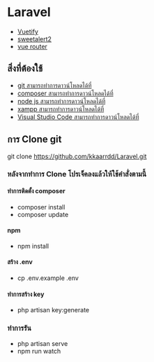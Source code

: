 # Laravel
- [Vuetify](https://vuetifyjs.com/en/getting-started/quick-start/)
- [sweetalert2](https://sweetalert2.github.io/)
- [vue router](https://router.vuejs.org/guide/)

## สิ่งที่ต้องใช้
- [git      สามารถทำการดาวน์โหลดได้ที่](https://git-scm.com/)
- [composer สามารถทำการดาวน์โหลดได้ที่](https://getcomposer.org/download/) 
- [node js  สามารถทำการดาวน์โหลดได้ที่](https://nodejs.org/en/download/)
- [xampp    สามารถทำการดาวน์โหลดได้ที่](https://www.apachefriends.org/download.html)
- [Visual Studio Code  สามารถทำการดาวน์โหลดได้ที่](https://code.visualstudio.com/)


## การ Clone git 
git clone https://github.com/kkaarrdd/Laravel.git

### หลังจากทำการ Clone โปรเจ็คลงแล้วให้ใช้คำสั่งตามนี้

#### ทำการติดตั้ง composer
- composer install
- composer update

#### npm
- npm install

#### สร้าง .env
- cp .env.example .env

#### ทำการสร้าง key
- php artisan key:generate

### ทำการรัน
- php artisan serve
- npm run watch
